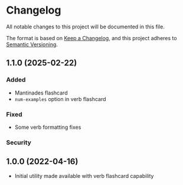 <!-- markdownlint-disable MD024 -->

# Changelog

All notable changes to this project will be documented in this file.

The format is based on [Keep a Changelog](https://keepachangelog.com/en/1.0.0/),
and this project adheres to [Semantic Versioning](https://semver.org/spec/v2.0.0.html).

<!-- ## V.V.V (YYYY-MM-DD)

### Added

### Changed

### Deprecated

### Removed

### Fixed

### Security -->

## 1.1.0 (2025-02-22)

### Added

- Mantinades flashcard
- `num-examples` option in verb flashcard

### Fixed

- Some verb formatting fixes

### Security

## 1.0.0 (2022-04-16)

- Initial utility made available with verb flashcard capability
